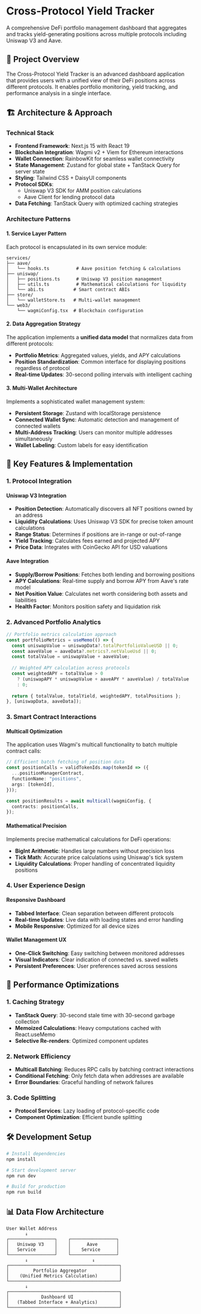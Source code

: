 # Cross-Protocol Yield Tracker
A comprehensive DeFi portfolio management dashboard that aggregates and tracks yield-generating positions across multiple protocols including Uniswap V3 and Aave.

## 🎯 Project Overview

The Cross-Protocol Yield Tracker is an advanced dashboard application that provides users with a unified view of their DeFi positions across different protocols. It enables portfolio monitoring, yield tracking, and performance analysis in a single interface.

## 🏗️ Architecture & Approach


### Technical Stack

- **Frontend Framework**: Next.js 15 with React 19
- **Blockchain Integration**: Wagmi v2 + Viem for Ethereum interactions
- **Wallet Connection**: RainbowKit for seamless wallet connectivity
- **State Management**: Zustand for global state + TanStack Query for server state
- **Styling**: Tailwind CSS + DaisyUI components
- **Protocol SDKs**: 
  - Uniswap V3 SDK for AMM position calculations
  - Aave Client for lending protocol data
- **Data Fetching**: TanStack Query with optimized caching strategies

### Architecture Patterns

#### 1. **Service Layer Pattern**
Each protocol is encapsulated in its own service module:

```
services/
├── aave/
│   └── hooks.ts          # Aave position fetching & calculations
├── uniswap/
│   ├── positions.ts      # Uniswap V3 position management
│   ├── utils.ts          # Mathematical calculations for liquidity
│   └── abi.ts           # Smart contract ABIs
├── store/
│   └── walletStore.ts   # Multi-wallet management
└── web3/
    └── wagmiConfig.tsx  # Blockchain configuration
```

#### 2. **Data Aggregation Strategy**
The application implements a **unified data model** that normalizes data from different protocols:

- **Portfolio Metrics**: Aggregated values, yields, and APY calculations
- **Position Standardization**: Common interface for displaying positions regardless of protocol
- **Real-time Updates**: 30-second polling intervals with intelligent caching

#### 3. **Multi-Wallet Architecture**
Implements a sophisticated wallet management system:

- **Persistent Storage**: Zustand with localStorage persistence
- **Connected Wallet Sync**: Automatic detection and management of connected wallets
- **Multi-Address Tracking**: Users can monitor multiple addresses simultaneously
- **Wallet Labeling**: Custom labels for easy identification

## 🔧 Key Features & Implementation

### 1. **Protocol Integration**

#### Uniswap V3 Integration
- **Position Detection**: Automatically discovers all NFT positions owned by an address
- **Liquidity Calculations**: Uses Uniswap V3 SDK for precise token amount calculations
- **Range Status**: Determines if positions are in-range or out-of-range
- **Yield Tracking**: Calculates fees earned and projected APY
- **Price Data**: Integrates with CoinGecko API for USD valuations

#### Aave Integration
- **Supply/Borrow Positions**: Fetches both lending and borrowing positions
- **APY Calculations**: Real-time supply and borrow APY from Aave's rate model
- **Net Position Value**: Calculates net worth considering both assets and liabilities
- **Health Factor**: Monitors position safety and liquidation risk

### 2. **Advanced Portfolio Analytics**

```typescript
// Portfolio metrics calculation approach
const portfolioMetrics = useMemo(() => {
  const uniswapValue = uniswapData?.totalPortfolioValueUSD || 0;
  const aaveValue = aaveData?.metrics?.netValueUsd || 0;
  const totalValue = uniswapValue + aaveValue;
  
  // Weighted APY calculation across protocols
  const weightedAPY = totalValue > 0 
    ? (uniswapAPY * uniswapValue + aaveAPY * aaveValue) / totalValue 
    : 0;
    
  return { totalValue, totalYield, weightedAPY, totalPositions };
}, [uniswapData, aaveData]);
```

### 3. **Smart Contract Interactions**

#### Multicall Optimization
The application uses Wagmi's multicall functionality to batch multiple contract calls:

```typescript
// Efficient batch fetching of position data
const positionCalls = validTokenIds.map(tokenId => ({
  ...positionManagerContract,
  functionName: "positions",
  args: [tokenId],
}));

const positionResults = await multicall(wagmiConfig, {
  contracts: positionCalls,
});
```

#### Mathematical Precision
Implements precise mathematical calculations for DeFi operations:
- **BigInt Arithmetic**: Handles large numbers without precision loss
- **Tick Math**: Accurate price calculations using Uniswap's tick system
- **Liquidity Calculations**: Proper handling of concentrated liquidity positions

### 4. **User Experience Design**

#### Responsive Dashboard
- **Tabbed Interface**: Clean separation between different protocols
- **Real-time Updates**: Live data with loading states and error handling
- **Mobile Responsive**: Optimized for all device sizes

#### Wallet Management UX
- **One-Click Switching**: Easy switching between monitored addresses
- **Visual Indicators**: Clear indication of connected vs. saved wallets
- **Persistent Preferences**: User preferences saved across sessions

## 🚀 Performance Optimizations

### 1. **Caching Strategy**
- **TanStack Query**: 30-second stale time with 30-second garbage collection
- **Memoized Calculations**: Heavy computations cached with React.useMemo
- **Selective Re-renders**: Optimized component updates

### 2. **Network Efficiency**
- **Multicall Batching**: Reduces RPC calls by batching contract interactions
- **Conditional Fetching**: Only fetch data when addresses are available
- **Error Boundaries**: Graceful handling of network failures

### 3. **Code Splitting**
- **Protocol Services**: Lazy loading of protocol-specific code
- **Component Optimization**: Efficient bundle splitting

## 🛠️ Development Setup

```bash
# Install dependencies
npm install

# Start development server
npm run dev

# Build for production
npm run build
```

## 📊 Data Flow Architecture

```
User Wallet Address
       ↓
┌─────────────────┐    ┌─────────────────┐
│   Uniswap V3    │    │      Aave       │
│   Service       │    │    Service      │
└─────────────────┘    └─────────────────┘
       ↓                        ↓
┌─────────────────────────────────────────┐
│         Portfolio Aggregator            │
│    (Unified Metrics Calculation)        │
└─────────────────────────────────────────┘
       ↓
┌─────────────────────────────────────────┐
│            Dashboard UI                 │
│   (Tabbed Interface + Analytics)        │
└─────────────────────────────────────────┘
```
